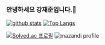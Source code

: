 ### 안녕하세요 강재준입니다.👋


<!-- -->
[![github stats](https://github-readme-stats.vercel.app/api?username=bbzjun&show_icons=true&hide_border=true)](https://github.com/bbzjun) [![Top Langs](https://github-readme-stats.vercel.app/api/top-langs/?username=bbzjun&layout=compact)](https://github.com/bbzjun)

<!-- 백준 티어 연결 + 백준 잔디연결 -->
[![Solved.ac
프로필](http://mazassumnida.wtf/api/v2/generate_badge?boj=BBZJUN)](https://solved.ac/BBZJUN) ![mazandi profile](http://mazandi.herokuapp.com/api?handle=BBZJUN&theme=cold)

<!--
**bbzjun/bbzjun** is a ✨ _special_ ✨ repository because its `README.md` (this file) appears on your GitHub profile.

Here are some ideas to get you started:

- 🔭 I’m currently working on ...
- 🌱 I’m currently learning ...
- 👯 I’m looking to collaborate on ...
- 🤔 I’m looking for help with ...
- 💬 Ask me about ...
- 📫 How to reach me: ...
- 😄 Pronouns: ...
- ⚡ Fun fact: ...
-->
